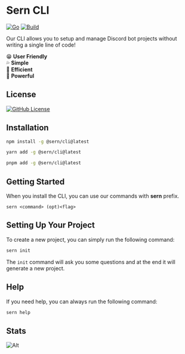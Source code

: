 # Sern CLI

[![Go](https://img.shields.io/badge/go-%2300ADD8.svg?style=for-the-badge&logo=go&logoColor=white)](https://github.com/sern-handler/cli)
[![Build](https://img.shields.io/github/workflow/status/sern-handler/cli/goreleaser?style=for-the-badge)](https://github.com/sern-handler/cli)

Our CLI allows you to setup and manage Discord bot projects without writing a single line of code!

😁 **User Friendly** <br>
💦 **Simple** <br>
🌱 **Efficient** <br>
💪 **Powerful** <br>

## License

[![GitHub License](https://img.shields.io/github/license/sern-handler/cli?style=for-the-badge)](https://github.com/sern-handler/cli)

## Installation

```sh
npm install -g @sern/cli@latest
```

```sh
yarn add -g @sern/cli@latest
```

```sh
pnpm add -g @sern/cli@latest
```

## Getting Started

When you install the CLI, you can use our commands with **sern** prefix.

`sern <command> (opt)<flag>`

## Setting Up Your Project

To create a new project, you can simply run the following command:

```sh
sern init
```

The `init` command will ask you some questions and at the end it will generate a new project.

## Help

If you need help, you can always run the following command:

```sh
sern help
```

## Stats

![Alt](https://repobeats.axiom.co/api/embed/5eb8cf0f79fecee29cc81cd2eca5f6321981304e.svg "Feel free to contribute")
